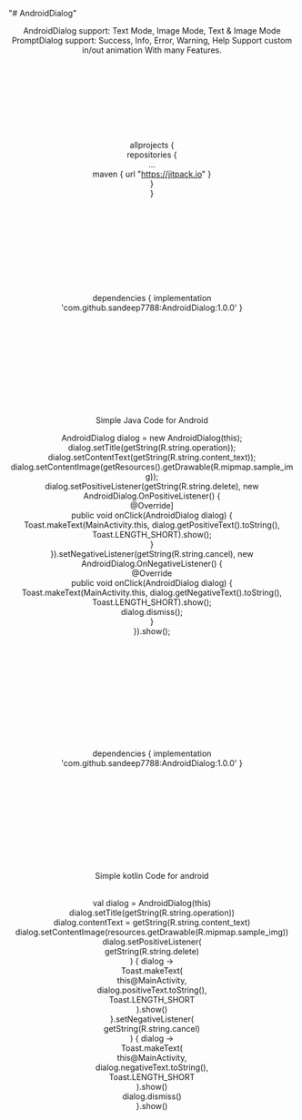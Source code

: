 "# AndroidDialog" 


<p>

<center>
    <bold>
AndroidDialog support: Text Mode, Image Mode, Text & Image Mode
PromptDialog support: Success, Info, Error, Warning, Help
Support custom in/out animation
With many Features.
    </bold>


<br>
<br>
<br>
<br>
<br>
<br>
<br>
<br>
<br>

allprojects {<br>
    repositories {<br>
        ...<br>
        maven { url "https://jitpack.io" }<br>
    }<br>
}<br>
<br>
<br>
<br>
<br>
<br>
<br>
<br>
<br>
<br>






dependencies {
   implementation 'com.github.sandeep7788:AndroidDialog:1.0.0'
}

<br>
<br>
<br>
<br>
<br>
<br>
<br>
<br>
<br>






Simple Java Code for Android <br>



        
AndroidDialog dialog = new AndroidDialog(this);
        <br>
        dialog.setTitle(getString(R.string.operation));
        <br>
        dialog.setContentText(getString(R.string.content_text));
        <br>
        dialog.setContentImage(getResources().getDrawable(R.mipmap.sample_img));
        <br>
        dialog.setPositiveListener(getString(R.string.delete), new AndroidDialog.OnPositiveListener() {
        <br>
            @Override]
        <br>
            public void onClick(AndroidDialog dialog) {
        <br>
                Toast.makeText(MainActivity.this, dialog.getPositiveText().toString(), Toast.LENGTH_SHORT).show();
        <br>
            }
        <br>
        }).setNegativeListener(getString(R.string.cancel), new AndroidDialog.OnNegativeListener() {
        <br>
                    @Override
        <br>
                    public void onClick(AndroidDialog dialog) {
        <br>
                        Toast.makeText(MainActivity.this, dialog.getNegativeText().toString(), Toast.LENGTH_SHORT).show();
        <br>
                        dialog.dismiss();
        <br>
                    }
        <br>
                }).show();
        <br>
 
<br>
<br>
<br>
<br>
<br>
<br>
<br>
<br>
<br>
<br>






dependencies {
   implementation 'com.github.sandeep7788:AndroidDialog:1.0.0'
}

<br>
<br>
<br>
<br>
<br>
<br>
<br>
<br>
<br>






Simple kotlin Code for android

<br>
val dialog = AndroidDialog(this)<br>
        dialog.setTitle(getString(R.string.operation))<br>
        dialog.contentText = getString(R.string.content_text)<br>
        dialog.setContentImage(resources.getDrawable(R.mipmap.sample_img))<br>
        dialog.setPositiveListener(<br>
            getString(R.string.delete)<br>
        ) { dialog -><br>
            Toast.makeText(<br>
                this@MainActivity,<br>
                dialog.positiveText.toString(),<br>
                Toast.LENGTH_SHORT<br>
            ).show()<br>
        }.setNegativeListener(<br>
            getString(R.string.cancel)<br>
        ) { dialog -><br>
            Toast.makeText(<br>
                this@MainActivity,<br>
                dialog.negativeText.toString(),<br>
                Toast.LENGTH_SHORT<br>
            ).show()<br>
            dialog.dismiss()<br>
        }.show()<br>

</center>
</p>
<br>
<br>
<br>
<br>
